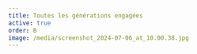 ```yaml
---
title: Toutes les générations engagées
active: true
order: B
image: /media/screenshot_2024-07-06_at_10.00.38.jpg
---
```

